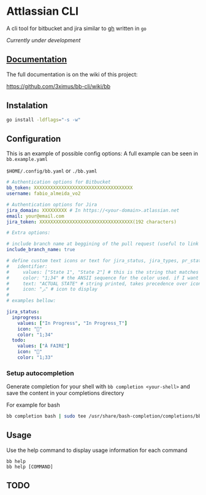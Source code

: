 # Attlassian CLI

A cli tool for bitbucket and jira similar to [gh](https://cli.github.com/) written in `go`

_Currently under development_

## [Documentation](https://github.com/3ximus/bb-cli/wiki/bb)

The full documentation is on the wiki of this project:

https://github.com/3ximus/bb-cli/wiki/bb

## Instalation

```bash
go install -ldflags="-s -w"
```

## Configuration

This is an example of possible config options:
A full example can be seen in `bb.example.yaml`

`$HOME/.config/bb.yaml` or `./bb.yaml`

```yaml
# Authentication options for Bitbucket
bb_token: XXXXXXXXXXXXXXXXXXXXXXXXXXXXXXXXXXXX
username: fabio_almeida_vo2

# Authentication options for Jira
jira_domain: XXXXXXXXX # In https://<your-domain>.atlassian.net
email: your@email.com
jira_token: XXXXXXXXXXXXXXXXXXXXXXXXXXXXXXXXXX(192 characters)

# Extra options:

# include branch name at beggining of the pull request (useful to link with jira tickets)
include_branch_name: true

# define custom text icons or text for jira_status, jira_types, pr_status or pipeline_status. The format is as follows:
#   identifier:
#     values: ["State 1", "State 2"] # this is the string that matches the state being printed
#     color: "1;34" # the ANSII sequence for the color used. if I want to remove icon 1;38;5;235;44
#     text: "ACTUAL STATE" # string printed, takes precedence over icon
#     icon: "ﲊ" # icon to display
#
# examples bellow:

jira_status:
  inprogress:
    values: ["In Progress", "In Progress_T"]
    icon: ""
    color: "1;34"
  todo:
    values: ["À FAIRE"]
    icon: ""
    color: "1;33"
```

### Setup autocompletion

Generate completion for your shell with `bb completion <your-shell>` and save the content in your completions directory

For example for bash

```bash
bb completion bash | sudo tee /usr/share/bash-completion/completions/bb.bash >/dev/null
```

## Usage

Use the help command to display usage information for each command

```
bb help
bb help [COMMAND]
```

## TODO
